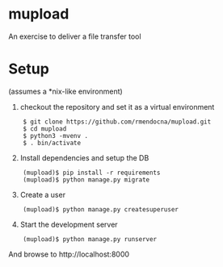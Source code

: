 # mupload
An exercise to deliver a file transfer tool

# Setup
(assumes a *nix-like environment)
1. checkout the repository and set it as a virtual environment
```
    $ git clone https://github.com/rmendocna/mupload.git
    $ cd mupload
    $ python3 -mvenv .
    $ . bin/activate
```
2. Install dependencies and setup the DB
```
    (mupload)$ pip install -r requirements
    (mupload)$ python manage.py migrate
```
3. Create a user
```
    (mupload)$ python manage.py createsuperuser
```
4. Start the development server
```
    (mupload)$ python manage.py runserver
```
And browse to http://localhost:8000

